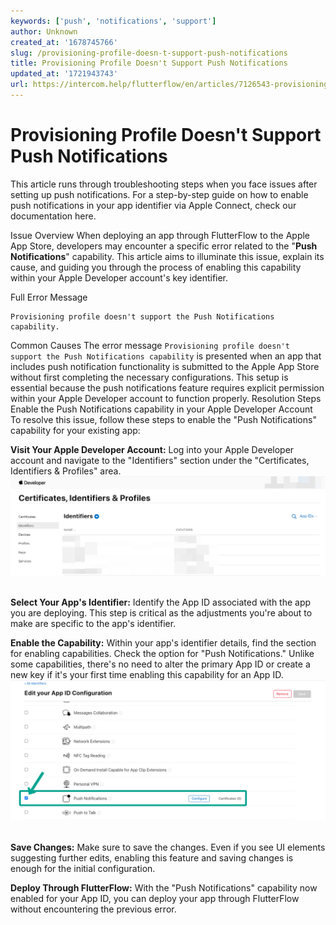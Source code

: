 ```yaml
---
keywords: ['push', 'notifications', 'support']
author: Unknown
created_at: '1678745766'
slug: /provisioning-profile-doesn-t-support-push-notifications
title: Provisioning Profile Doesn't Support Push Notifications
updated_at: '1721943743'
url: https://intercom.help/flutterflow/en/articles/7126543-provisioning-profile-doesn-t-support-push-notifications
---
```

# Provisioning Profile Doesn't Support Push Notifications

This article runs through troubleshooting steps when you face issues after setting up push notifications. For a step-by-step guide on how to enable push notifications in your app identifier via Apple Connect, check our documentation here.

Issue Overview
When deploying an app through FlutterFlow to the Apple App Store, developers may encounter a specific error related to the "**Push Notifications**" capability. This article aims to illuminate this issue, explain its cause, and guiding you through the process of enabling this capability within your Apple Developer account's key identifier.

Full Error Message
```
Provisioning profile doesn't support the Push Notifications capability.​
```
Common Causes
The error message `Provisioning profile doesn't support the Push Notifications capability` is presented when an app that includes push notification functionality is submitted to the Apple App Store without first completing the necessary configurations. This setup is essential because the push notifications feature requires explicit permission within your Apple Developer account to function properly.​
Resolution Steps
Enable the Push Notifications capability in your Apple Developer Account
To resolve this issue, follow these steps to enable the "Push Notifications" capability for your existing app:

**Visit Your Apple Developer Account:** Log into your Apple Developer account and navigate to the "Identifiers" section under the "Certificates, Identifiers &amp; Profiles" area.​
![](../assets/20250430121236782215.png)
​

**Select Your App's Identifier:** Identify the App ID associated with the app you are deploying. This step is critical as the adjustments you're about to make are specific to the app's identifier.​

**Enable the Capability:** Within your app's identifier details, find the section for enabling capabilities. Check the option for "Push Notifications." Unlike some capabilities, there's no need to alter the primary App ID or create a new key if it's your first time enabling this capability for an App ID.​
![](../assets/20250430121236976235.png)
​

**Save Changes:** Make sure to save the changes. Even if you see UI elements suggesting further edits, enabling this feature and saving changes is enough for the initial configuration.​

**Deploy Through FlutterFlow:** With the "Push Notifications" capability now enabled for your App ID, you can deploy your app through FlutterFlow without encountering the previous error.



